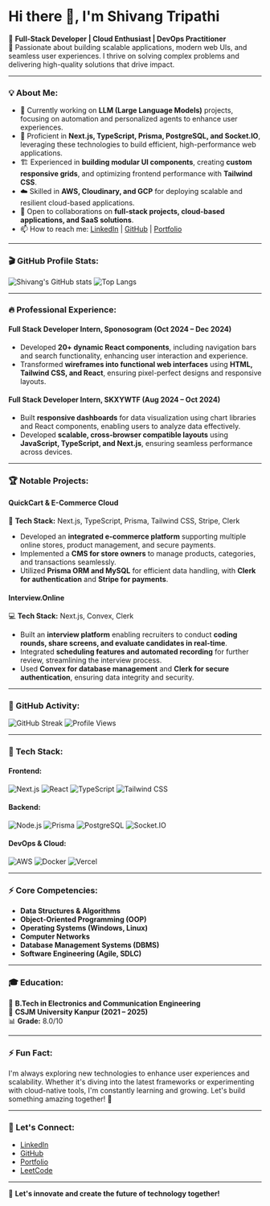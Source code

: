 # Hi there 👋, I'm Shivang Tripathi

🚀 **Full-Stack Developer | Cloud Enthusiast | DevOps Practitioner**  
🎯 Passionate about building scalable applications, modern web UIs, and seamless user experiences. I thrive on solving complex problems and delivering high-quality solutions that drive impact.

---

### 💡 About Me:
- 🔭 Currently working on **LLM (Large Language Models)** projects, focusing on automation and personalized agents to enhance user experiences.
- 🌱 Proficient in **Next.js, TypeScript, Prisma, PostgreSQL, and Socket.IO**, leveraging these technologies to build efficient, high-performance web applications.
- 🏗️ Experienced in **building modular UI components**, creating **custom responsive grids**, and optimizing frontend performance with **Tailwind CSS**.
- ☁️ Skilled in **AWS, Cloudinary, and GCP** for deploying scalable and resilient cloud-based applications.
- 👯 Open to collaborations on **full-stack projects, cloud-based applications, and SaaS solutions**.
- 📫 How to reach me: [LinkedIn](https://www.linkedin.com/in/shivang-tripathi-4294ab26b/) | [GitHub](https://github.com/shivang-tripati) | [Portfolio](https://shivangtripathi.vercel.app/)

---

### 🎬 GitHub Profile Stats:
![Shivang's GitHub stats](https://github-readme-stats.vercel.app/api?username=shivang-tripati&show_icons=true&theme=radical&count_private=true&hide_border=true&bg_color=000000)
![Top Langs](https://github-readme-stats.vercel.app/api/top-langs/?username=shivang-tripati&layout=compact&theme=radical&hide_border=true&bg_color=000000)

---

### 🔥 Professional Experience:

#### **Full Stack Developer Intern, Sponosogram** (Oct 2024 – Dec 2024)
- Developed **20+ dynamic React components**, including navigation bars and search functionality, enhancing user interaction and experience.
- Transformed **wireframes into functional web interfaces** using **HTML, Tailwind CSS, and React**, ensuring pixel-perfect designs and responsive layouts.

#### **Full Stack Developer Intern, SKXYWTF** (Aug 2024 – Oct 2024)
- Built **responsive dashboards** for data visualization using chart libraries and React components, enabling users to analyze data effectively.
- Developed **scalable, cross-browser compatible layouts** using **JavaScript, TypeScript, and Next.js**, ensuring seamless performance across devices.

---

### 🏆 Notable Projects:

#### **QuickCart & E-Commerce Cloud**
🛒 **Tech Stack:** Next.js, TypeScript, Prisma, Tailwind CSS, Stripe, Clerk  
- Developed an **integrated e-commerce platform** supporting multiple online stores, product management, and secure payments.
- Implemented a **CMS for store owners** to manage products, categories, and transactions seamlessly.
- Utilized **Prisma ORM and MySQL** for efficient data handling, with **Clerk for authentication** and **Stripe for payments**.

#### **Interview.Online**
💻 **Tech Stack:** Next.js, Convex, Clerk  
- Built an **interview platform** enabling recruiters to conduct **coding rounds, share screens, and evaluate candidates in real-time**.
- Integrated **scheduling features and automated recording** for further review, streamlining the interview process.
- Used **Convex for database management** and **Clerk for secure authentication**, ensuring data integrity and security.

---

### 🎨 GitHub Activity:
![GitHub Streak](https://github-readme-streak-stats.herokuapp.com/?user=shivang-tripati&theme=dark&hide_border=true&background=00000000)
![Profile Views](https://komarev.com/ghpvc/?username=shivang-tripati&color=blueviolet&style=flat-square)

---

### 🔨 Tech Stack:

#### **Frontend:**
![Next.js](https://img.shields.io/badge/Next.js-000000?style=flat&logo=nextdotjs&logoColor=white)
![React](https://img.shields.io/badge/React-20232A?style=flat&logo=react&logoColor=61DAFB)
![TypeScript](https://img.shields.io/badge/TypeScript-007ACC?style=flat&logo=typescript&logoColor=white)
![Tailwind CSS](https://img.shields.io/badge/Tailwind_CSS-38B2AC?style=flat&logo=tailwind-css&logoColor=white)

#### **Backend:**
![Node.js](https://img.shields.io/badge/Node.js-43853D?style=flat&logo=node.js&logoColor=white)
![Prisma](https://img.shields.io/badge/Prisma-2D3748?style=flat&logo=prisma&logoColor=white)
![PostgreSQL](https://img.shields.io/badge/PostgreSQL-336791?style=flat&logo=postgresql&logoColor=white)
![Socket.IO](https://img.shields.io/badge/Socket.IO-010101?style=flat&logo=socket.io&logoColor=white)

#### **DevOps & Cloud:**
![AWS](https://img.shields.io/badge/AWS-232F3E?style=flat&logo=amazon-aws&logoColor=white)
![Docker](https://img.shields.io/badge/Docker-2496ED?style=flat&logo=docker&logoColor=white)
![Vercel](https://img.shields.io/badge/Vercel-000000?style=flat&logo=vercel&logoColor=white)

---

### ⚡ Core Competencies:
- **Data Structures & Algorithms**
- **Object-Oriented Programming (OOP)**
- **Operating Systems (Windows, Linux)**
- **Computer Networks**
- **Database Management Systems (DBMS)**
- **Software Engineering (Agile, SDLC)**

---

### 🎓 Education:
📖 **B.Tech in Electronics and Communication Engineering**  
📍 **CSJM University Kanpur (2021 – 2025)**  
📊 **Grade:** 8.0/10

---

### ⚡ Fun Fact:
I'm always exploring new technologies to enhance user experiences and scalability. Whether it's diving into the latest frameworks or experimenting with cloud-native tools, I'm constantly learning and growing. Let's build something amazing together! 🚀

---

### 🌟 Let's Connect:
- [LinkedIn](https://www.linkedin.com/in/shivang-tripathi-4294ab26b/)
- [GitHub](https://github.com/shivang-tripati)
- [Portfolio](https://shivangtripathi.vercel.app/)
- [LeetCode](https://leetcode.com/shivang-tripati/)

---

🚀 **Let's innovate and create the future of technology together!**
